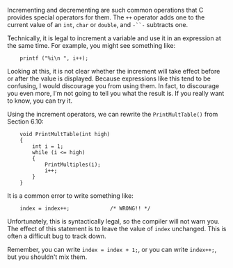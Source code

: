 Incrementing and decrementing are such common operations that C provides special operators for them.  The `++` operator adds one to the current value of an `int`, `char` or `double`, and `-``-` subtracts one.  

Technically, it is legal to increment a variable and use it in an expression at the same time.  For example, you might see something like:

```code
    printf ("%i\n ", i++);
```
Looking at this, it is not clear whether the increment will take effect before or after the value is displayed.  Because expressions like this tend to be confusing, I would discourage you from using them.  In fact, to discourage you even more, I'm not going to tell you what the result is.  If you really want to know, you can try it.

Using the increment operators, we can rewrite the `PrintMultTable()` from Section 6.10:

```code
    void PrintMultTable(int high) 
    { 
        int i = 1; 
        while (i <= high) 
        { 
            PrintMultiples(i); 
            i++; 
        } 
    }
```
It is a common error to write something like:

```code
    index = index++;             /* WRONG!! */
```
Unfortunately, this is syntactically legal, so the compiler will not warn you.  The effect of this statement is to leave the value of `index` unchanged.  This is often a difficult bug to track down.

Remember, you can write `index = index + 1;`, or you can write `index++;`, but you shouldn't mix them.